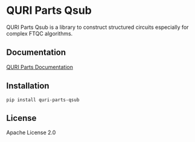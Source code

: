 # QURI Parts Qsub

QURI Parts Qsub is a library to construct structured circuits especially for complex
FTQC algorithms.

## Documentation

[QURI Parts Documentation](https://quri-parts.qunasys.com)

## Installation

```
pip install quri-parts-qsub
```

## License

Apache License 2.0
